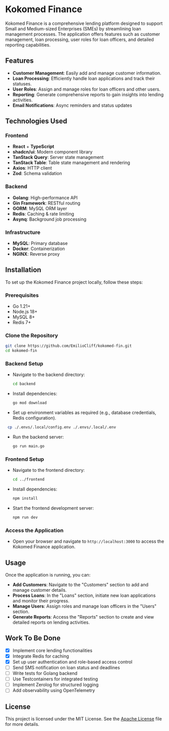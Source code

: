 # Kokomed Finance

Kokomed Finance is a comprehensive lending platform designed to support Small and Medium-sized Enterprises (SMEs) by streamlining loan management processes. The application offers features such as customer management, loan processing, user roles for loan officers, and detailed reporting capabilities.

## Features

-   **Customer Management**: Easily add and manage customer information.
-   **Loan Processing**: Efficiently handle loan applications and track their statuses.
-   **User Roles**: Assign and manage roles for loan officers and other users.
-   **Reporting**: Generate comprehensive reports to gain insights into lending activities.
-   **Email Notifications**: Async reminders and status updates

## Technologies Used

### Frontend

-   **React** + **TypeScript**
-   **shadcn/ui**: Modern component library
-   **TanStack Query**: Server state management
-   **TanStack Table**: Table state management and rendering
-   **Axios**: HTTP client
-   **Zod**: Schema validation

### Backend

-   **Golang**: High-performance API
-   **Gin Framework**: RESTful routing
-   **GORM**: MySQL ORM layer
-   **Redis**: Caching & rate limiting
-   **Asynq**: Background job processing

### Infrastructure

-   **MySQL**: Primary database
-   **Docker**: Containerization
-   **NGINX**: Reverse proxy

## Installation

To set up the Kokomed Finance project locally, follow these steps:

### Prerequisites

-   Go 1.21+
-   Node.js 18+
-   MySQL 8+
-   Redis 7+

### Clone the Repository

```bash
git clone https://github.com/EmilioCliff/kokomed-fin.git
cd kokomed-fin
```

### Backend Setup

-   Navigate to the backend directory:

    ```bash
    cd backend
    ```

-   Install dependencies:

    ```bash
    go mod download
    ```

-   Set up environment variables as required (e.g., database credentials, Redis configuration).

```bash
 cp ./.envs/.local/config.env ./.envs/.local/.env
```

-   Run the backend server:

    ```bash
    go run main.go
    ```

### Frontend Setup

-   Navigate to the frontend directory:

    ```bash
    cd ../frontend
    ```

-   Install dependencies:

    ```bash
    npm install
    ```

-   Start the frontend development server:

    ```bash
    npm run dev
    ```

### Access the Application

-   Open your browser and navigate to `http://localhost:3000` to access the Kokomed Finance application.

## Usage

Once the application is running, you can:

-   **Add Customers**: Navigate to the "Customers" section to add and manage customer details.
-   **Process Loans**: In the "Loans" section, initiate new loan applications and monitor their progress.
-   **Manage Users**: Assign roles and manage loan officers in the "Users" section.
-   **Generate Reports**: Access the "Reports" section to create and view detailed reports on lending activities.

## Work To Be Done

-   [x] Implement core lending functionalities
-   [x] Integrate Redis for caching
-   [x] Set up user authentication and role-based access control
-   [ ] Send SMS notification on loan status and deadlines
-   [ ] Write tests for Golang backend
-   [ ] Use Testcontainers for integrated testing
-   [ ] Implement Zerolog for structured logging
-   [ ] Add observability using OpenTelemetry

## License

This project is licensed under the MIT License. See the [Apache License](LICENSE) file for more details.
